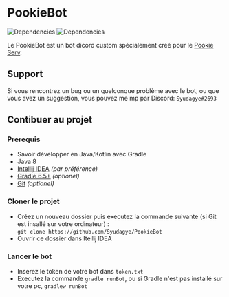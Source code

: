 # PookieBot

![Dependencies](https://img.shields.io/librariesio/github/DV8FromTheWorld/JDA?label=Discord%20JDA) ![Dependencies](https://img.shields.io/librariesio/github/stleary/JSON-java?label=org.json)

Le PookieBot est un bot dicord custom spécialement créé pour le [Pookie Serv](https://discord.gg/HEpGN68).

## Support

Si vous rencontrez un bug ou un quelconque problème avec le bot, ou que vous avez un suggestion, vous pouvez me mp par Discord: `Syudagye#2693`

## Contibuer au projet

### Prerequis

- Savoir développer en Java/Kotlin avec Gradle
- Java 8
- [Intellij IDEA](https://www.jetbrains.com/fr-fr/idea/download/) *(par préférence)*
- [Gradle 6.5+](https://gradle.org/) *(optionel)*
- [Git](https://git-scm.com/downloads) *(optionel)*

### Cloner le projet

- Créez un nouveau dossier puis executez la commande suivante (si Git est insallé sur votre ordinateur) :\
`git clone https://github.com/Syudagye/PookieBot`
- Ouvrir ce dossier dans Itellij IDEA

### Lancer le bot

- Inserez le token de votre bot dans `token.txt`
- Executez la commande `gradle runBot`, ou si Gradle n'est pas installé sur votre pc, `gradlew runBot`


